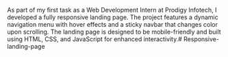 As part of my first task as a Web Development Intern at Prodigy Infotech, I developed a fully responsive landing page. The project features a dynamic navigation menu with hover effects and a sticky navbar that changes color upon scrolling. The landing page is designed to be mobile-friendly and built using HTML, CSS, and JavaScript for enhanced interactivity.# Responsive-landing-page
